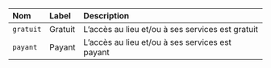 | Nom | Label | Description |
| :- | :- | :- |
| `gratuit` | Gratuit | L’accès au lieu et/ou à ses services est gratuit |
| `payant` | Payant | L’accès au lieu et/ou à ses services est payant |

